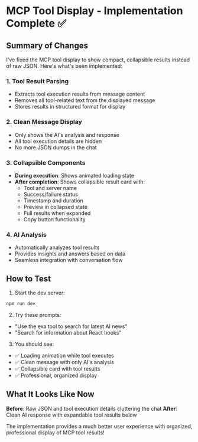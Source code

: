 # MCP Tool Display - Implementation Complete ✅

## Summary of Changes

I've fixed the MCP tool display to show compact, collapsible results instead of raw JSON. Here's what's been implemented:

### 1. **Tool Result Parsing**
- Extracts tool execution results from message content
- Removes all tool-related text from the displayed message
- Stores results in structured format for display

### 2. **Clean Message Display**
- Only shows the AI's analysis and response
- All tool execution details are hidden
- No more JSON dumps in the chat

### 3. **Collapsible Components**
- **During execution**: Shows animated loading state
- **After completion**: Shows collapsible result card with:
  - Tool and server name
  - Success/failure status
  - Timestamp and duration
  - Preview in collapsed state
  - Full results when expanded
  - Copy button functionality

### 4. **AI Analysis**
- Automatically analyzes tool results
- Provides insights and answers based on data
- Seamless integration with conversation flow

## How to Test

1. Start the dev server:
```bash
npm run dev
```

2. Try these prompts:
- "Use the exa tool to search for latest AI news"
- "Search for information about React hooks"

3. You should see:
- ✅ Loading animation while tool executes
- ✅ Clean message with only AI's analysis
- ✅ Collapsible card with tool results
- ✅ Professional, organized display

## What It Looks Like Now

**Before**: Raw JSON and tool execution details cluttering the chat
**After**: Clean AI response with expandable tool results below

The implementation provides a much better user experience with organized, professional display of MCP tool results!
